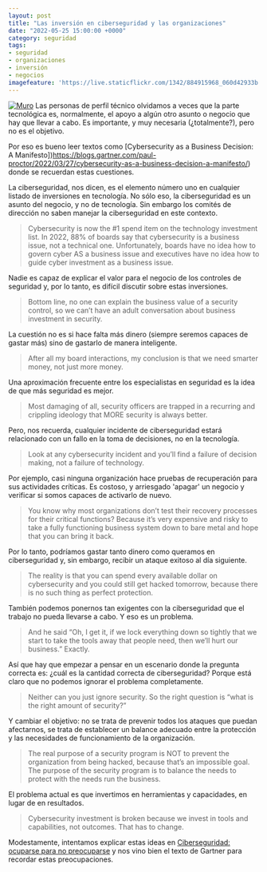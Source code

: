 ```yaml
---
layout: post
title: "Las inversión en ciberseguridad y las organizaciones"
date: "2022-05-25 15:00:00 +0000"
category: seguridad
tags:
- seguridad
- organizaciones
- inversión
- negocios
imagefeature: 'https://live.staticflickr.com/1342/884915968_060d42933b.jpg'
---
```

<a href="https://flickr.com/photos/fernand0/884915968/" title="Muro "><img src="https://live.staticflickr.com/1342/884915968_060d42933b.jpg" alt="Muro " class="img-responsive img-centered"></a>
Las personas de perfil técnico olvidamos a veces que la parte tecnológica es, normalmente, el apoyo a algún otro asunto o negocio que hay que llevar a cabo. Es importante, y muy necesaria (¿totalmente?), pero no es el objetivo.

Por eso es bueno leer textos como [Cybersecurity as a Business Decision: A Manifesto])https://blogs.gartner.com/paul-proctor/2022/03/27/cybersecurity-as-a-business-decision-a-manifesto/) donde se recuerdan estas cuestiones.

La ciberseguridad, nos dicen, es el elemento número uno en cualquier listado de inversiones en tecnología. No sólo eso, la ciberseguridad es un asunto del negocio, y no de tecnología. Sin embargo los comités de dirección no saben manejar la ciberseguridad en este contexto.

> Cybersecurity is now the #1 spend item on the technology investment list. In 2022, 88% of boards say that cybersecurity is a business issue, not a technical one. Unfortunately, boards have no idea how to govern cyber AS a business issue and executives have no idea how to guide cyber investment as a business issue.

Nadie es capaz de explicar el valor para el negocio de los controles de seguridad y, por lo tanto, es difícil discutir sobre estas inversiones.

> Bottom line, no one can explain the business value of a security control, so we can’t have an adult conversation about business investment in security.

La cuestión no es si hace falta más dinero (siempre seremos capaces de gastar más) sino de gastarlo de manera inteligente.

> After all my board interactions, my conclusion is that we need smarter money, not just more money.

Una aproximación frecuente entre los especialistas en seguridad es la idea de que más seguridad es mejor.

> Most damaging of all, security officers are trapped in a recurring and crippling ideology that MORE security is always better. 

Pero, nos recuerda, cualquier incidente de ciberseguridad estará relacionado con un fallo en la toma de decisiones, no en la tecnología.

> Look at any cybersecurity incident and you’ll find a failure of decision making, not a failure of technology.

Por ejemplo, casi ninguna organización hace pruebas de recuperación para sus actividades críticas. Es costoso, y arriesgado 'apagar' un negocio y verificar si somos capaces de activarlo de nuevo. 

> You know why most organizations don’t test their recovery processes for their critical functions? Because it’s very expensive and risky to take a fully functioning business system down to bare metal and hope that you can bring it back.

Por lo tanto, podríamos gastar tanto dinero como queramos en ciberseguridad y, sin embargo, recibir un ataque exitoso al día siguiente.

> The reality is that you can spend every available dollar on cybersecurity and you could still get hacked tomorrow, because there is no such thing as perfect protection.

También podemos ponernos tan exigentes con la ciberseguridad que el trabajo no pueda llevarse a cabo. Y eso es un problema.

> And he said “Oh, I get it, if we lock everything down so tightly that we start to take the tools away that people need, then we’ll hurt our business.” Exactly.

Así que hay que empezar a pensar en un escenario donde la pregunta correcta es: ¿cuál es la cantidad correcta de ciberseguridad? Porque está claro que no podemos ignorar el problema completamente.

> Neither can you just ignore security. So the right question is “what is the right amount of security?”

Y cambiar el objetivo: no se trata de prevenir todos los ataques que puedan afectarnos, se trata de establecer un balance adecuado entre la protección y las necesidades de funcionamiento de la organización.

> The real purpose of a security program is NOT to prevent the organization from being hacked, because that’s an impossible goal. The purpose of the security program is to balance the needs to protect with the needs run the business. 

El problema actual es que invertimos en herramientas y capacidades, en lugar de en resultados.

> Cybersecurity investment is broken because we invest in tools and capabilities, not outcomes. That has to change. 

Modestamente, intentamos explicar estas ideas en [Ciberseguridad: ocuparse para no preocuparse](https://rondasomontano.com/revista/170564/ciberseguridad-ocuparse-para-no-preocuparse/) y nos vino bien el texto de Gartner para recordar estas preocupaciones.
